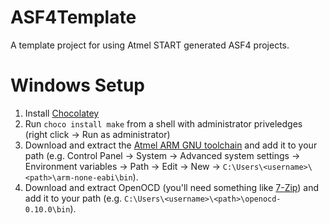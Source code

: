 # ASF4Template
A template project for using Atmel START generated ASF4 projects.

# Windows Setup
1. Install [Chocolatey](https://chocolatey.org/install#installing-chocolatey)
2. Run `choco install make` from a shell with administrator priveledges (right click -> Run as administrator)
3. Download and extract the [Atmel ARM GNU toolchain](https://www.microchip.com/mplab/avr-support/avr-and-arm-toolchains-c-compilers) and add it to your path (e.g. Control Panel -> System -> Advanced system settings -> Environment variables -> Path -> Edit -> New -> `C:\Users\<username>\<path>\arm-none-eabi\bin`).
4. Download and extract OpenOCD (you'll need something like [7-Zip](https://www.7-zip.org/)) and add it to your path (e.g. `C:\Users\<username>\<path>\openocd-0.10.0\bin`).
